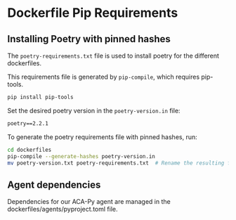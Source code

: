 # Dockerfile Pip Requirements

## Installing Poetry with pinned hashes

The `poetry-requirements.txt` file is used to install poetry for the different dockerfiles.

This requirements file is generated by `pip-compile`, which requires pip-tools.

```sh
pip install pip-tools
```

Set the desired poetry version in the `poetry-version.in` file:

```txt
poetry==2.2.1
```

To generate the poetry requirements file with pinned hashes, run:

```sh
cd dockerfiles
pip-compile --generate-hashes poetry-version.in
mv poetry-version.txt poetry-requirements.txt  # Rename the resulting file
```

## Agent dependencies

Dependencies for our ACA-Py agent are managed in the dockerfiles/agents/pyproject.toml file.
